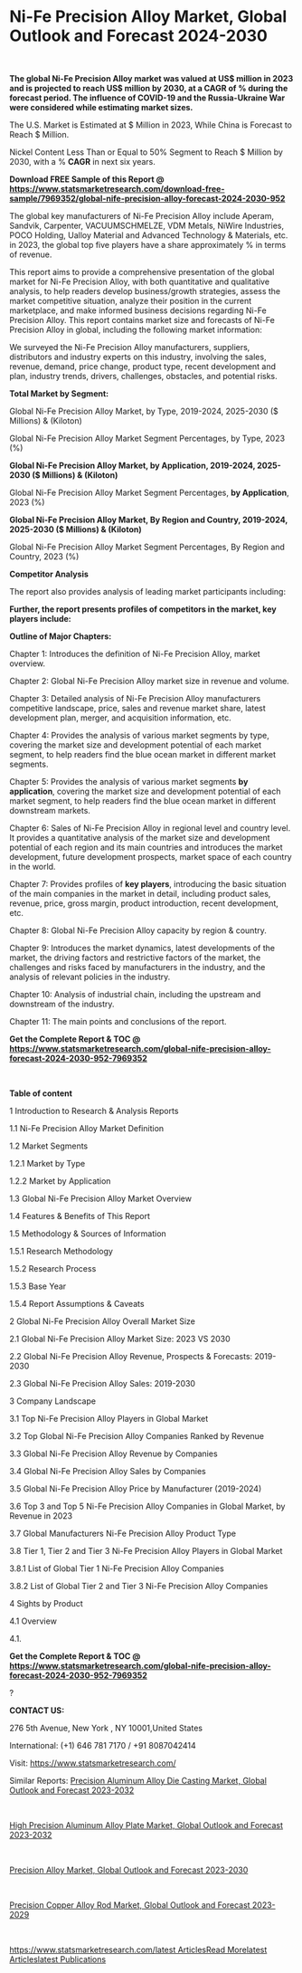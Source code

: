 <h1>Ni-Fe Precision Alloy Market, Global Outlook and Forecast 2024-2030</h1><br/><p><strong>The global Ni-Fe Precision Alloy market was valued at US$ million in 2023 and is projected to reach US$ million by 2030, at a <strong>CAGR</strong> of % during the forecast period. The influence of COVID-19 and the Russia-Ukraine War were considered while estimating market sizes.</strong></p>
 
 
 
 <p>The U.S. Market is Estimated at $ Million in 2023, While China is Forecast to Reach $ Million.</p>
 
 
 
 <p>Nickel Content Less Than or Equal to 50% Segment to Reach $ Million by 2030, with a % <strong>CAGR</strong> in next six years.</p>
 
 
 
 <p><strong>Download FREE Sample of this Report @ <a href="https://www.statsmarketresearch.com/download-free-sample/7969352/global-nife-precision-alloy-forecast-2024-2030-952">https://www.statsmarketresearch.com/download-free-sample/7969352/global-nife-precision-alloy-forecast-2024-2030-952</a></strong></p>
 
 
 
 <p>The global key manufacturers of Ni-Fe Precision Alloy include Aperam, Sandvik, Carpenter, VACUUMSCHMELZE, VDM Metals, NiWire Industries, POCO Holding, Ualloy Material and Advanced Technology & Materials, etc. in 2023, the global top five players have a share approximately % in terms of revenue.</p>
 
 
 
 <p>This report aims to provide a comprehensive presentation of the global market for Ni-Fe Precision Alloy, with both quantitative and qualitative analysis, to help readers develop business/growth strategies, assess the market competitive situation, analyze their position in the current marketplace, and make informed business decisions regarding Ni-Fe Precision Alloy. This report contains market size and forecasts of Ni-Fe Precision Alloy in global, including the following market information:</p>
 
 
 
 <p>We surveyed the Ni-Fe Precision Alloy manufacturers, suppliers, distributors and industry experts on this industry, involving the sales, revenue, demand, price change, product type, recent development and plan, industry trends, drivers, challenges, obstacles, and potential risks.</p>
 
 
 
 <p><strong>Total Market by Segment:</strong></p>
 
 
 
 <p>Global Ni-Fe Precision Alloy Market, by Type, 2019-2024, 2025-2030 ($ Millions) & (Kiloton)</p>
 
 
 
 <p>Global Ni-Fe Precision Alloy Market Segment Percentages, by Type, 2023 (%)</p>
 
 
 
 <p><strong>Global Ni-Fe Precision Alloy Market, <strong>by Application</strong>, 2019-2024, 2025-2030 ($ Millions) & (Kiloton)</strong></p>
 
 
 
 <p>Global Ni-Fe Precision Alloy Market Segment Percentages, <strong>by Application</strong>, 2023 (%)</p>
 
 
 
 <p><strong>Global Ni-Fe Precision Alloy Market, By Region and Country, 2019-2024, 2025-2030 ($ Millions) & (Kiloton)</strong></p>
 
 
 
 <p>Global Ni-Fe Precision Alloy Market Segment Percentages, By Region and Country, 2023 (%)</p>
 
 
 
 <p><strong>Competitor Analysis</strong></p>
 
 
 
 <p>The report also provides analysis of leading market participants including:</p>
 
 
 
 <p><strong>Further, the report presents profiles of competitors in the market, <strong>key players</strong> include:</strong></p>
 
 
 
 <p><strong>Outline of Major Chapters:</strong></p>
 
 
 
 <p>Chapter 1: Introduces the definition of Ni-Fe Precision Alloy, market overview.</p>
 
 
 
 <p>Chapter 2: Global Ni-Fe Precision Alloy market size in revenue and volume.</p>
 
 
 
 <p>Chapter 3: Detailed analysis of Ni-Fe Precision Alloy manufacturers competitive landscape, price, sales and revenue market share, latest development plan, merger, and acquisition information, etc.</p>
 
 
 
 <p>Chapter 4: Provides the analysis of various market segments by type, covering the market size and development potential of each market segment, to help readers find the blue ocean market in different market segments.</p>
 
 
 
 <p>Chapter 5: Provides the analysis of various market segments <strong>by application</strong>, covering the market size and development potential of each market segment, to help readers find the blue ocean market in different downstream markets.</p>
 
 
 
 <p>Chapter 6: Sales of Ni-Fe Precision Alloy in regional level and country level. It provides a quantitative analysis of the market size and development potential of each region and its main countries and introduces the market development, future development prospects, market space of each country in the world.</p>
 
 
 
 <p>Chapter 7: Provides profiles of <strong>key players</strong>, introducing the basic situation of the main companies in the market in detail, including product sales, revenue, price, gross margin, product introduction, recent development, etc.</p>
 
 
 
 <p>Chapter 8: Global Ni-Fe Precision Alloy capacity by region & country.</p>
 
 
 
 <p>Chapter 9: Introduces the market dynamics, latest developments of the market, the driving factors and restrictive factors of the market, the challenges and risks faced by manufacturers in the industry, and the analysis of relevant policies in the industry.</p>
 
 
 
 <p>Chapter 10: Analysis of industrial chain, including the upstream and downstream of the industry.</p>
 
 
 
 <p>Chapter 11: The main points and conclusions of the report.</p>
 
 
 
 <div><b>Get the Complete Report & TOC @ <a href="https://www.statsmarketresearch.com/global-nife-precision-alloy-forecast-2024-2030-952-7969352">https://www.statsmarketresearch.com/global-nife-precision-alloy-forecast-2024-2030-952-7969352</a></b></div>
 
 
 
 <p><br />
 
 <b>Table of content</b></p>
 
 
 
 <p>1 Introduction to Research & Analysis Reports<br />
 
 1.1 Ni-Fe Precision Alloy Market Definition<br />
 
 1.2 Market Segments<br />
 
 1.2.1 Market by Type<br />
 
 1.2.2 Market by Application<br />
 
 1.3 Global Ni-Fe Precision Alloy Market Overview<br />
 
 1.4 Features & Benefits of This Report<br />
 
 1.5 Methodology & Sources of Information<br />
 
 1.5.1 Research Methodology<br />
 
 1.5.2 Research Process<br />
 
 1.5.3 Base Year<br />
 
 1.5.4 Report Assumptions & Caveats<br />
 
 2 Global Ni-Fe Precision Alloy Overall Market Size<br />
 
 2.1 Global Ni-Fe Precision Alloy Market Size: 2023 VS 2030<br />
 
 2.2 Global Ni-Fe Precision Alloy Revenue, Prospects & Forecasts: 2019-2030<br />
 
 2.3 Global Ni-Fe Precision Alloy Sales: 2019-2030<br />
 
 3 Company Landscape<br />
 
 3.1 Top Ni-Fe Precision Alloy Players in Global Market<br />
 
 3.2 Top Global Ni-Fe Precision Alloy Companies Ranked by Revenue<br />
 
 3.3 Global Ni-Fe Precision Alloy Revenue by Companies<br />
 
 3.4 Global Ni-Fe Precision Alloy Sales by Companies<br />
 
 3.5 Global Ni-Fe Precision Alloy Price by Manufacturer (2019-2024)<br />
 
 3.6 Top 3 and Top 5 Ni-Fe Precision Alloy Companies in Global Market, by Revenue in 2023<br />
 
 3.7 Global Manufacturers Ni-Fe Precision Alloy Product Type<br />
 
 3.8 Tier 1, Tier 2 and Tier 3 Ni-Fe Precision Alloy Players in Global Market<br />
 
 3.8.1 List of Global Tier 1 Ni-Fe Precision Alloy Companies<br />
 
 3.8.2 List of Global Tier 2 and Tier 3 Ni-Fe Precision Alloy Companies<br />
 
 4 Sights by Product<br />
 
 4.1 Overview<br />
 
 4.1.</p>
 
 
 
 <div><b>Get the Complete Report & TOC @ <a href="https://www.statsmarketresearch.com/global-nife-precision-alloy-forecast-2024-2030-952-7969352">https://www.statsmarketresearch.com/global-nife-precision-alloy-forecast-2024-2030-952-7969352</a></b></div>
 
 
 
 <p>? </p>
 
 
 
 <p><b>CONTACT US:</b><br />
 
 276 5th Avenue, New York , NY 10001,United States<br />
 
 International: (+1) 646 781 7170 / +91 8087042414<br />
 
 Visit: <a href="https://www.statsmarketresearch.com/">https://www.statsmarketresearch.com/</a><br />
 
 Similar Reports: <a href="https://www.statsmarketresearch.com/global-nife-precision-alloy-forecast-2024-2030-952-7969352">Precision Aluminum Alloy Die Casting Market, Global Outlook and Forecast 2023-2032</a><br />
 
 <br />
 
 <a href="https://www.statsmarketresearch.com/global-nife-precision-alloy-forecast-2024-2030-952-7969352">High Precision Aluminum Alloy Plate Market, Global Outlook and Forecast 2023-2032</a><br />
 
 <br />
 
 <a href="https://www.statsmarketresearch.com/global-nife-precision-alloy-forecast-2024-2030-952-7969352">Precision Alloy Market, Global Outlook and Forecast 2023-2030</a><br />
 
 <br />
 
 <a href="https://www.statsmarketresearch.com/global-nife-precision-alloy-forecast-2024-2030-952-7969352">Precision Copper Alloy Rod Market, Global Outlook and Forecast 2023-2029</a><br />
 
 <br />
 
 <a href="https://gyeongbokgung.com">https://www.statsmarketresearch.com/</a><a href="https://hallyeomaritime.com">latest Articles</a><a href="https://jingwansa.com">Read More</a><a href="https://nguoiviet.jp/">latest Articles</a><a href="https://www.intelmarketresearch.com/">latest Publications</a></p>